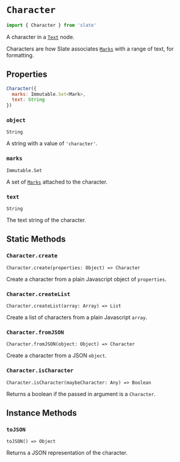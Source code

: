 
# `Character`

```js
import { Character } from 'slate'
```

A character in a [`Text`](./text.md) node.

Characters are how Slate associates [`Marks`](./mark.md) with a range of text, for formatting.


## Properties

```js
Character({
  marks: Immutable.Set<Mark>,
  text: String
})
```

### `object`
`String`

A string with a value of `'character'`.

### `marks`
`Immutable.Set`

A set of [`Marks`](./mark.md) attached to the character.

### `text`
`String`

The text string of the character.


## Static Methods

### `Character.create`
`Character.create(properties: Object) => Character`

Create a character from a plain Javascript object of `properties`.

### `Character.createList`
`Character.createList(array: Array) => List`

Create a list of characters from a plain Javascript `array`.

### `Character.fromJSON`
`Character.fromJSON(object: Object) => Character`

Create a character from a JSON `object`.

### `Character.isCharacter`
`Character.isCharacter(maybeCharacter: Any) => Boolean`

Returns a boolean if the passed in argument is a `Character`.


## Instance Methods

### `toJSON`
`toJSON() => Object`

Returns a JSON representation of the character.
